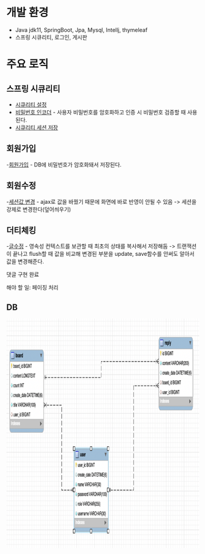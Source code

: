 # 개발 환경
- Java jdk11, SpringBoot, Jpa, Mysql, Intellj, thymeleaf
- 스프링 시큐리티, 로그인, 게시판


# 주요 로직
## 스프링 시큐리티
- [시큐리티 설정](https://github.com/BeomJunPark12/practice/blob/98f355662e93d144e5a55cf299fb9fe0aec5ed20/src/main/java/com/beom/web/config/SecurityConfig.java#L19)
- [비밀번호 인코더](https://github.com/BeomJunPark12/practice/blob/f449c68b48913a0e4a24c1f6cd95f7bbdd3e7123/src/main/java/com/beom/web/config/SecurityConfig.java#L39) - 사용자 비밀번호를 암호화하고 인증 시 비밀번호 검증할 때 사용된다.
- [시큐리티 세션 저장](https://github.com/BeomJunPark12/practice/blob/f449c68b48913a0e4a24c1f6cd95f7bbdd3e7123/src/main/java/com/beom/web/config/auth/PrincipalDetailService.java#L21)

## 회원가입
-[회원가입](https://github.com/BeomJunPark12/practice/blob/f449c68b48913a0e4a24c1f6cd95f7bbdd3e7123/src/main/java/com/beom/web/service/UserService.java#L26) - DB에 비밀번호가 암호화돼서 저장된다. 

## 회원수정
-[세션값 변경](https://github.com/BeomJunPark12/practice/blob/f449c68b48913a0e4a24c1f6cd95f7bbdd3e7123/src/main/java/com/beom/web/controller/api/UserApiController.java#L52) - ajax로 값을 바꿨기 때문에 화면에 바로 반영이 안될 수 있음 -> 세션을 강제로 변경한다(덮어씌우기)

## 더티체킹
-[글수정](https://github.com/BeomJunPark12/practice/blob/f449c68b48913a0e4a24c1f6cd95f7bbdd3e7123/src/main/java/com/beom/web/service/BoardService.java#L70) - 영속성 컨텍스트를 보관할 때 최초의 상태를 복사해서 저장해둠 -> 트랜잭션이 끝나고 flush할 때 값을 비교해 변경된 부분을 update, save함수를 안써도 알아서 값을 변경해준다.



댓글 구현 완료

해야 할 일: 페이징 처리



## DB
<img src="https://github.com/BeomJunPark12/practice/blob/main/%E1%84%89%E1%85%B3%E1%84%8F%E1%85%B3%E1%84%85%E1%85%B5%E1%86%AB%E1%84%89%E1%85%A3%E1%86%BA%202023-06-30%20%E1%84%8B%E1%85%A9%E1%84%92%E1%85%AE%205.53.59.png" width="1000" height="600"/>

